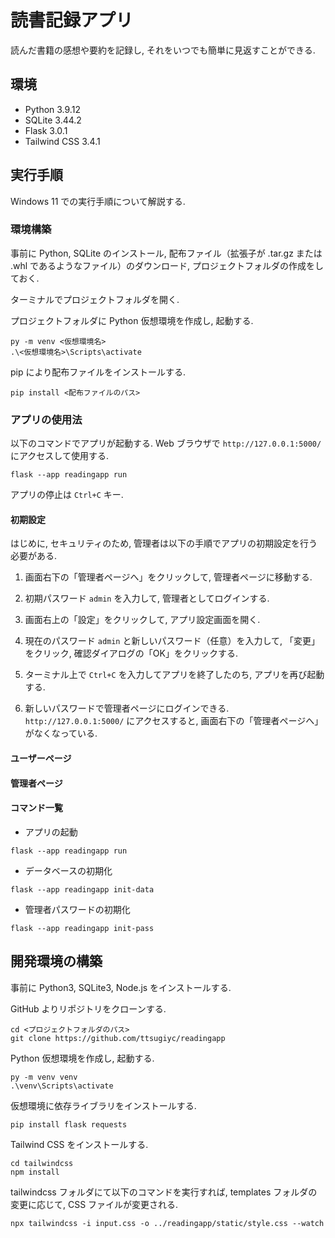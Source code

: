 ﻿# 読書記録アプリ
読んだ書籍の感想や要約を記録し, それをいつでも簡単に見返すことができる.

## 環境
- Python 3.9.12
- SQLite 3.44.2
- Flask 3.0.1
- Tailwind CSS 3.4.1

## 実行手順
Windows 11 での実行手順について解説する.

### 環境構築
事前に Python, SQLite のインストール, 配布ファイル（拡張子が .tar.gz または .whl であるようなファイル）のダウンロード, プロジェクトフォルダの作成をしておく. 

ターミナルでプロジェクトフォルダを開く. 

プロジェクトフォルダに Python 仮想環境を作成し, 起動する.
```
py -m venv <仮想環境名>
.\<仮想環境名>\Scripts\activate
```

pip により配布ファイルをインストールする.
```
pip install <配布ファイルのパス>
```

### アプリの使用法
以下のコマンドでアプリが起動する. Web ブラウザで `http://127.0.0.1:5000/` にアクセスして使用する.
```
flask --app readingapp run
```
アプリの停止は `Ctrl+C` キー.

#### 初期設定
はじめに, セキュリティのため, 管理者は以下の手順でアプリの初期設定を行う必要がある.

1. 画面右下の「管理者ページへ」をクリックして, 管理者ページに移動する.

2. 初期パスワード `admin` を入力して, 管理者としてログインする.

3. 画面右上の「設定」をクリックして, アプリ設定画面を開く.

4. 現在のパスワード `admin` と新しいパスワード（任意）を入力して, 「変更」をクリック, 確認ダイアログの「OK」をクリックする.

5. ターミナル上で `Ctrl+C` を入力してアプリを終了したのち, アプリを再び起動する.

6. 新しいパスワードで管理者ページにログインできる. `http://127.0.0.1:5000/` にアクセスすると, 画面右下の「管理者ページへ」がなくなっている.

#### ユーザーページ

#### 管理者ページ

#### コマンド一覧

- アプリの起動
```
flask --app readingapp run
```
- データベースの初期化
```
flask --app readingapp init-data
```
- 管理者パスワードの初期化
```
flask --app readingapp init-pass
```

## 開発環境の構築
事前に Python3, SQLite3, Node.js をインストールする. 

GitHub よりリポジトリをクローンする.
```
cd <プロジェクトフォルダのパス>
git clone https://github.com/ttsugiyc/readingapp
```

Python 仮想環境を作成し, 起動する.
```
py -m venv venv
.\venv\Scripts\activate
```

仮想環境に依存ライブラリをインストールする.
```
pip install flask requests
```

Tailwind CSS をインストールする.
```
cd tailwindcss
npm install
```



tailwindcss フォルダにて以下のコマンドを実行すれば, templates フォルダの変更に応じて, CSS ファイルが変更される.
```
npx tailwindcss -i input.css -o ../readingapp/static/style.css --watch
```